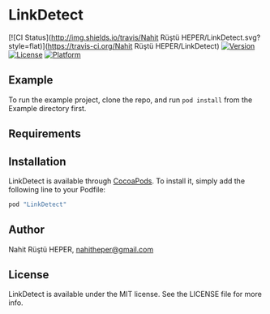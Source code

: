 # LinkDetect

[![CI Status](http://img.shields.io/travis/Nahit Rüştü HEPER/LinkDetect.svg?style=flat)](https://travis-ci.org/Nahit Rüştü HEPER/LinkDetect)
[![Version](https://img.shields.io/cocoapods/v/LinkDetect.svg?style=flat)](http://cocoapods.org/pods/LinkDetect)
[![License](https://img.shields.io/cocoapods/l/LinkDetect.svg?style=flat)](http://cocoapods.org/pods/LinkDetect)
[![Platform](https://img.shields.io/cocoapods/p/LinkDetect.svg?style=flat)](http://cocoapods.org/pods/LinkDetect)

## Example

To run the example project, clone the repo, and run `pod install` from the Example directory first.

## Requirements

## Installation

LinkDetect is available through [CocoaPods](http://cocoapods.org). To install
it, simply add the following line to your Podfile:

```ruby
pod "LinkDetect"
```

## Author

Nahit Rüştü HEPER, nahitheper@gmail.com

## License

LinkDetect is available under the MIT license. See the LICENSE file for more info.
